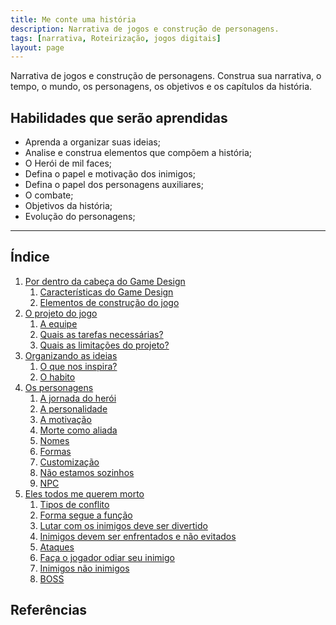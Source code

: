 ```yaml
---
title: Me conte uma história
description: Narrativa de jogos e construção de personagens.
tags: [narrativa, Roteirização, jogos digitais]
layout: page
---
```

Narrativa de jogos e construção de personagens. Construa sua narrativa, o tempo, o mundo, os personagens, os objetivos e os capítulos da história.
## Habilidades que serão aprendidas  
- Aprenda a organizar suas ideias;    
- Analise e construa elementos que compõem a história;      
- O Herói de mil faces;     
- Defina o papel e motivação dos inimigos;   
- Defina o papel dos personagens auxiliares;    
- O combate;    
- Objetivos da história;      
- Evolução do personagens;  
---
## Índice
1. [Por dentro da cabeça do Game Design](#1)    
    1. [Características do Game Design](#1.1)
    1. [Elementos de construção do jogo](#1.1)
1. [O projeto do jogo](#2)    
    1. [A equipe](#2)
    1. [Quais as tarefas necessárias?](#2)
    1. [Quais as limitações do projeto?](#2)
1. [Organizando as ideias](#1)
    1. [O que nos inspira?](#1)
    1. [O habito](#1)
1. [Os personagens](#2)
    1. [A jornada do herói](#)
    1. [A personalidade](#)
    1. [A motivação](#)
    1. [Morte como aliada](#)
    1. [Nomes](#)
    1. [Formas](#)
    1. [Customização](#)
    1. [Não estamos sozinhos](#)
    1. [NPC](#)
1. [Eles todos me querem morto](#1)
    1. [Tipos de conflito](#)
    1. [Forma segue a função](#)
    1. [Lutar com os inimigos deve ser divertido](#)
    1. [Inimigos devem ser enfrentados e não evitados](#)
    1. [Ataques](#)
    1. [Faça o jogador odiar seu inimigo](#)
    1. [Inimigos não inimigos](#)
    1. [BOSS](#)

## Referências
